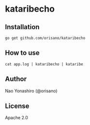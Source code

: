 # kataribecho
## Installation
```
go get github.com/orisano/kataribecho
```

## How to use
```
cat app.log | kataribecho | kataribe
```

## Author
Nao Yonashiro (@orisano)

## License
Apache 2.0
